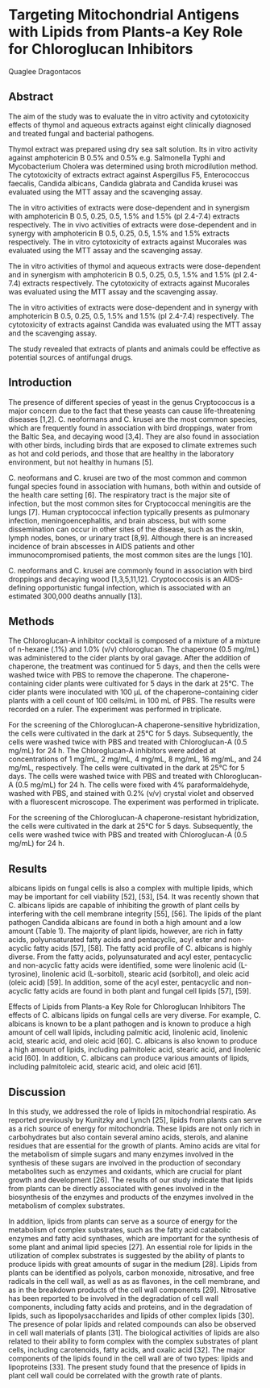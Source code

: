# Targeting Mitochondrial Antigens with Lipids from Plants-a Key Role for Chloroglucan Inhibitors
Quaglee Dragontacos


## Abstract
The aim of the study was to evaluate the in vitro activity and cytotoxicity effects of thymol and aqueous extracts against eight clinically diagnosed and treated fungal and bacterial pathogens.

Thymol extract was prepared using dry sea salt solution. Its in vitro activity against amphotericin B 0.5% and 0.5% e.g. Salmonella Typhi and Mycobacterium Cholera was determined using broth microdilution method. The cytotoxicity of extracts extract against Aspergillus F5, Enterococcus faecalis, Candida albicans, Candida glabrata and Candida krusei was evaluated using the MTT assay and the scavenging assay.

The in vitro activities of extracts were dose-dependent and in synergism with amphotericin B 0.5, 0.25, 0.5, 1.5% and 1.5% (pI 2.4-7.4) extracts respectively. The in vivo activities of extracts were dose-dependent and in synergy with amphotericin B 0.5, 0.25, 0.5, 1.5% and 1.5% extracts respectively. The in vitro cytotoxicity of extracts against Mucorales was evaluated using the MTT assay and the scavenging assay.

The in vitro activities of thymol and aqueous extracts were dose-dependent and in synergism with amphotericin B 0.5, 0.25, 0.5, 1.5% and 1.5% (pI 2.4-7.4) extracts respectively. The cytotoxicity of extracts against Mucorales was evaluated using the MTT assay and the scavenging assay.

The in vitro activities of extracts were dose-dependent and in synergy with amphotericin B 0.5, 0.25, 0.5, 1.5% and 1.5% (pI 2.4-7.4) respectively. The cytotoxicity of extracts against Candida was evaluated using the MTT assay and the scavenging assay.

The study revealed that extracts of plants and animals could be effective as potential sources of antifungal drugs.


## Introduction
The presence of different species of yeast in the genus Cryptococcus is a major concern due to the fact that these yeasts can cause life-threatening diseases [1,2]. C. neoformans and C. krusei are the most common species, which are frequently found in association with bird droppings, water from the Baltic Sea, and decaying wood [3,4]. They are also found in association with other birds, including birds that are exposed to climate extremes such as hot and cold periods, and those that are healthy in the laboratory environment, but not healthy in humans [5].

C. neoformans and C. krusei are two of the most common and common fungal species found in association with humans, both within and outside of the health care setting [6]. The respiratory tract is the major site of infection, but the most common sites for Cryptococcal meningitis are the lungs [7]. Human cryptococcal infection typically presents as pulmonary infection, meningoencephalitis, and brain abscess, but with some dissemination can occur in other sites of the disease, such as the skin, lymph nodes, bones, or urinary tract [8,9]. Although there is an increased incidence of brain abscesses in AIDS patients and other immunocompromised patients, the most common sites are the lungs [10].

C. neoformans and C. krusei are commonly found in association with bird droppings and decaying wood [1,3,5,11,12]. Cryptococcosis is an AIDS-defining opportunistic fungal infection, which is associated with an estimated 300,000 deaths annually [13].


## Methods
The Chloroglucan-A inhibitor cocktail is composed of a mixture of a mixture of n-hexane (.1%) and 1.0% (v/v) chloroglucan. The chaperone (0.5 mg/mL) was administered to the cider plants by oral gavage. After the addition of chaperone, the treatment was continued for 5 days, and then the cells were washed twice with PBS to remove the chaperone. The chaperone-containing cider plants were cultivated for 5 days in the dark at 25°C. The cider plants were inoculated with 100 µL of the chaperone-containing cider plants with a cell count of 100 cells/mL in 100 mL of PBS. The results were recorded on a ruler. The experiment was performed in triplicate.

For the screening of the Chloroglucan-A chaperone-sensitive hybridization, the cells were cultivated in the dark at 25°C for 5 days. Subsequently, the cells were washed twice with PBS and treated with Chloroglucan-A (0.5 mg/mL) for 24 h. The Chloroglucan-A inhibitors were added at concentrations of 1 mg/mL, 2 mg/mL, 4 mg/mL, 8 mg/mL, 16 mg/mL, and 24 mg/mL, respectively. The cells were cultivated in the dark at 25°C for 5 days. The cells were washed twice with PBS and treated with Chloroglucan-A (0.5 mg/mL) for 24 h. The cells were fixed with 4% paraformaldehyde, washed with PBS, and stained with 0.2% (v/v) crystal violet and observed with a fluorescent microscope. The experiment was performed in triplicate.

For the screening of the Chloroglucan-A chaperone-resistant hybridization, the cells were cultivated in the dark at 25°C for 5 days. Subsequently, the cells were washed twice with PBS and treated with Chloroglucan-A (0.5 mg/mL) for 24 h.


## Results
albicans lipids on fungal cells is also a complex with multiple lipids, which may be important for cell viability [52], [53], [54. It was recently shown that C. albicans lipids are capable of inhibiting the growth of plant cells by interfering with the cell membrane integrity [55], [56]. The lipids of the plant pathogen Candida albicans are found in both a high amount and a low amount (Table 1). The majority of plant lipids, however, are rich in fatty acids, polyunsaturated fatty acids and pentacyclic, acyl ester and non-acyclic fatty acids [57], [58]. The fatty acid profile of C. albicans is highly diverse. From the fatty acids, polyunsaturated and acyl ester, pentacyclic and non-acyclic fatty acids were identified, some were linolenic acid (L-tyrosine), linolenic acid (L-sorbitol), stearic acid (sorbitol), and oleic acid (oleic acid) [59]. In addition, some of the acyl ester, pentacyclic and non-acyclic fatty acids are found in both plant and fungal cell lipids [57], [59].

Effects of Lipids from Plants-a Key Role for Chloroglucan Inhibitors
The effects of C. albicans lipids on fungal cells are very diverse. For example, C. albicans is known to be a plant pathogen and is known to produce a high amount of cell wall lipids, including palmitic acid, linolenic acid, linolenic acid, stearic acid, and oleic acid [60]. C. albicans is also known to produce a high amount of lipids, including palmitoleic acid, stearic acid, and linolenic acid [60]. In addition, C. albicans can produce various amounts of lipids, including palmitoleic acid, stearic acid, and oleic acid [61].


## Discussion
In this study, we addressed the role of lipids in mitochondrial respiratio. As reported previously by Kunitzky and Lynch [25], lipids from plants can serve as a rich source of energy for mitochondria. These lipids are not only rich in carbohydrates but also contain several amino acids, sterols, and alanine residues that are essential for the growth of plants. Amino acids are vital for the metabolism of simple sugars and many enzymes involved in the synthesis of these sugars are involved in the production of secondary metabolites such as enzymes and oxidants, which are crucial for plant growth and development [26]. The results of our study indicate that lipids from plants can be directly associated with genes involved in the biosynthesis of the enzymes and products of the enzymes involved in the metabolism of complex substrates.

In addition, lipids from plants can serve as a source of energy for the metabolism of complex substrates, such as the fatty acid catabolic enzymes and fatty acid synthases, which are important for the synthesis of some plant and animal lipid species [27]. An essential role for lipids in the utilization of complex substrates is suggested by the ability of plants to produce lipids with great amounts of sugar in the medium [28]. Lipids from plants can be identified as polyols, carbon monoxide, nitrosative, and free radicals in the cell wall, as well as as as flavones, in the cell membrane, and as in the breakdown products of the cell wall components [29]. Nitrosative has been reported to be involved in the degradation of cell wall components, including fatty acids and proteins, and in the degradation of lipids, such as lipopolysaccharides and lipids of other complex lipids [30]. The presence of polar lipids and related compounds can also be observed in cell wall materials of plants [31]. The biological activities of lipids are also related to their ability to form complex with the complex substrates of plant cells, including carotenoids, fatty acids, and oxalic acid [32]. The major components of the lipids found in the cell wall are of two types: lipids and lipoproteins [33]. The present study found that the presence of lipids in plant cell wall could be correlated with the growth rate of plants.
